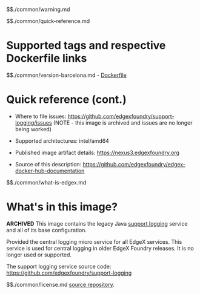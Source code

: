 $$./common/warning.md

$$./common/quick-reference.md

# Supported tags and respective Dockerfile links

$$./common/version-barcelona.md
        - [Dockerfile](https://github.com/edgexfoundry/support-logging/blob/barcelona/docker-files/Dockerfile)

# Quick reference (cont.)

- Where to file issues: https://github.com/edgexfoundry/support-logging/issues (NOTE - this image is archived and issues are no longer being worked)

- Supported architectures: intel/amd64

- Published image artifact details: https://nexus3.edgexfoundry.org

- Source of this description: https://github.com/edgexfoundry/edgex-docker-hub-documentation

$$./common/what-is-edgex.md

# What's in this image?

**ARCHIVED**
This image contains the legacy Java [support logging](https://docs.edgexfoundry.org/1.3/microservices/support/notifications/Ch-AlertsNotifications/) service and all of its base configuration.

Provided the central logging micro service for all EdgeX services.  This service is used for central logging in older EdgeX Foundry releases.  It is no longer used or supported.

The support logging service source code: https://github.com/edgexfoundry/support-logging

$$./common/license.md
[source repository](https://github.com/edgexfoundry/support-logging/blob/barcelona/Attribution.txt).